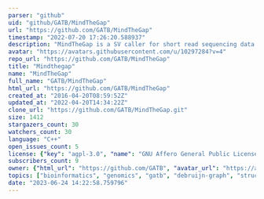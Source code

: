 ```yaml
---
parser: "github"
uid: "github/GATB/MindTheGap"
url: "https://github.com/GATB/MindTheGap"
timestamp: "2022-07-20 17:26:20.588937"
description: "MindTheGap is a SV caller for short read sequencing data dedicated to insertion variants (all sizes and types). It can also be used as a local assembly tool."
avatar: "https://avatars.githubusercontent.com/u/10297284?v=4"
repo_url: "https://github.com/GATB/MindTheGap"
title: "Mindthegap"
name: "MindTheGap"
full_name: "GATB/MindTheGap"
html_url: "https://github.com/GATB/MindTheGap"
created_at: "2016-04-20T08:59:52Z"
updated_at: "2022-04-20T14:34:22Z"
clone_url: "https://github.com/GATB/MindTheGap.git"
size: 1412
stargazers_count: 30
watchers_count: 30
language: "C++"
open_issues_count: 5
license: {"key": "agpl-3.0", "name": "GNU Affero General Public License v3.0", "spdx_id": "AGPL-3.0", "url": "https://api.github.com/licenses/agpl-3.0", "node_id": "MDc6TGljZW5zZTE="}
subscribers_count: 9
owner: {"html_url": "https://github.com/GATB", "avatar_url": "https://avatars.githubusercontent.com/u/10297284?v=4", "login": "GATB", "type": "Organization"}
topics: ["bioinformatics", "genomics", "gatb", "debruijn-graph", "structural-variants"]
date: "2023-06-24 14:22:58.759796"
---
```

